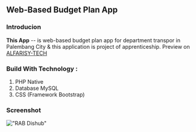 ## Web-Based Budget Plan App



### Introducion
**This App** -- is web-based budget plan app for department transpor in Palembang City & this application is project of apprenticeship. Preview on [ALFARISY-TECH](https://alfarisy-tech.my.id)
### Build With Technology :
1. PHP Native 
2. Database MySQL
3. CSS (Framework Bootstrap)

### Screenshot
!["RAB Dishub"](https://alfarisy-tech.my.id/images/16276633821.jpg "RAB Dishub")
